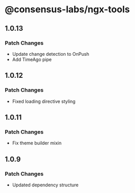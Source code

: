 # @consensus-labs/ngx-tools

## 1.0.13

### Patch Changes

- Update change detection to OnPush
- Add TimeAgo pipe

## 1.0.12

### Patch Changes

- Fixed loading directive styling

## 1.0.11

### Patch Changes

- Fix theme builder mixin

## 1.0.9

### Patch Changes

- Updated dependency structure
